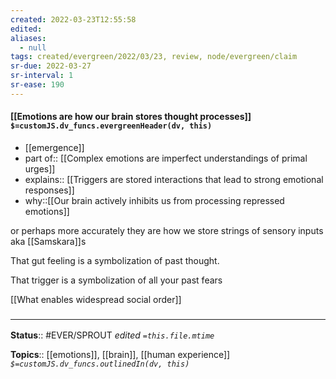 ```yaml
---
created: 2022-03-23T12:55:58 
edited: 
aliases:
  - null
tags: created/evergreen/2022/03/23, review, node/evergreen/claim
sr-due: 2022-03-27
sr-interval: 1
sr-ease: 190
---
```


#### [[Emotions are how our brain stores thought processes]] `$=customJS.dv_funcs.evergreenHeader(dv, this)`

- [[emergence]]
- part of:: [[Complex emotions are imperfect understandings of primal urges]]
- explains:: [[Triggers are stored interactions that lead to strong emotional responses]]
- why::[[Our brain actively inhibits us from processing repressed emotions]]

or perhaps more accurately they are how we store strings of sensory inputs
aka [[Samskara]]s

That gut feeling is a symbolization of past thought.

That trigger is a symbolization of all your past fears

[[What enables widespread social order]]

### <hr class="footnote"/>

**Status**:: #EVER/SPROUT
*edited `=this.file.mtime`*

**Topics**:: [[emotions]], [[brain]], [[human experience]]
*`$=customJS.dv_funcs.outlinedIn(dv, this)`*
